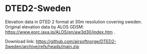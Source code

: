 # DTED2-Sweden
Elevation data in DTED 2 format at 30m resolution covering sweden.
Original elevation data by ALOS GDSM: https://www.eorc.jaxa.jp/ALOS/en/aw3d30/index.htm .

Download link: https://github.com/airsoftnorge/DTED2-Sweden/archive/refs/heads/main.zip
